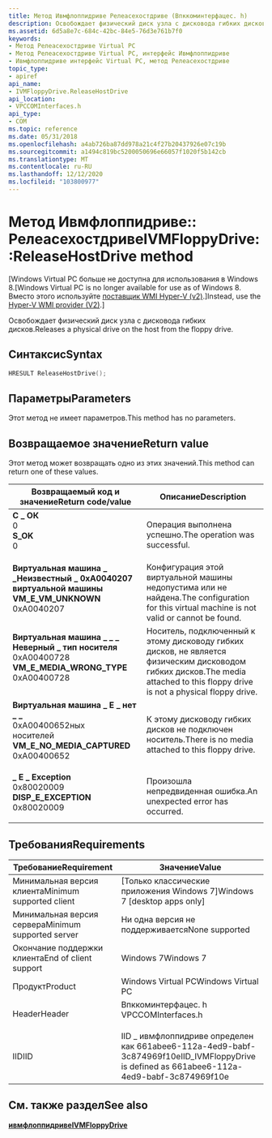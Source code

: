 ```yaml
---
title: Метод Ивмфлоппидриве Релеасехостдриве (Впккоминтерфацес. h)
description: Освобождает физический диск узла с дисковода гибких дисков.
ms.assetid: 6d5a8e7c-684c-42bc-84e5-76d3e761b7f0
keywords:
- Метод Релеасехостдриве Virtual PC
- Метод Релеасехостдриве Virtual PC, интерфейс Ивмфлоппидриве
- Ивмфлоппидриве интерфейс Virtual PC, метод Релеасехостдриве
topic_type:
- apiref
api_name:
- IVMFloppyDrive.ReleaseHostDrive
api_location:
- VPCCOMInterfaces.h
api_type:
- COM
ms.topic: reference
ms.date: 05/31/2018
ms.openlocfilehash: a4ab726ba87dd978a21c4f27b20437926e07c19b
ms.sourcegitcommit: a1494c819bc5200050696e66057f1020f5b142cb
ms.translationtype: MT
ms.contentlocale: ru-RU
ms.lasthandoff: 12/12/2020
ms.locfileid: "103800977"
---
```

# <a name="ivmfloppydrivereleasehostdrive-method"></a><span data-ttu-id="397a5-106">Метод Ивмфлоппидриве:: Релеасехостдриве</span><span class="sxs-lookup"><span data-stu-id="397a5-106">IVMFloppyDrive::ReleaseHostDrive method</span></span>

<span data-ttu-id="397a5-107">\[Windows Virtual PC больше не доступна для использования в Windows 8.</span><span class="sxs-lookup"><span data-stu-id="397a5-107">\[Windows Virtual PC is no longer available for use as of Windows 8.</span></span> <span data-ttu-id="397a5-108">Вместо этого используйте [поставщик WMI Hyper-V (v2)](/windows/desktop/HyperV_v2/windows-virtualization-portal).\]</span><span class="sxs-lookup"><span data-stu-id="397a5-108">Instead, use the [Hyper-V WMI provider (V2)](/windows/desktop/HyperV_v2/windows-virtualization-portal).\]</span></span>

<span data-ttu-id="397a5-109">Освобождает физический диск узла с дисковода гибких дисков.</span><span class="sxs-lookup"><span data-stu-id="397a5-109">Releases a physical drive on the host from the floppy drive.</span></span>

## <a name="syntax"></a><span data-ttu-id="397a5-110">Синтаксис</span><span class="sxs-lookup"><span data-stu-id="397a5-110">Syntax</span></span>


```C++
HRESULT ReleaseHostDrive();
```



## <a name="parameters"></a><span data-ttu-id="397a5-111">Параметры</span><span class="sxs-lookup"><span data-stu-id="397a5-111">Parameters</span></span>

<span data-ttu-id="397a5-112">Этот метод не имеет параметров.</span><span class="sxs-lookup"><span data-stu-id="397a5-112">This method has no parameters.</span></span>

## <a name="return-value"></a><span data-ttu-id="397a5-113">Возвращаемое значение</span><span class="sxs-lookup"><span data-stu-id="397a5-113">Return value</span></span>

<span data-ttu-id="397a5-114">Этот метод может возвращать одно из этих значений.</span><span class="sxs-lookup"><span data-stu-id="397a5-114">This method can return one of these values.</span></span>



| <span data-ttu-id="397a5-115">Возвращаемый код и значение</span><span class="sxs-lookup"><span data-stu-id="397a5-115">Return code/value</span></span>                                                                                                                                                          | <span data-ttu-id="397a5-116">Описание</span><span class="sxs-lookup"><span data-stu-id="397a5-116">Description</span></span>                                                                            |
|----------------------------------------------------------------------------------------------------------------------------------------------------------------------------|----------------------------------------------------------------------------------------|
| <dl> <span data-ttu-id="397a5-117"><dt>**С \_ ОК**</dt> <dt>0</dt></span><span class="sxs-lookup"><span data-stu-id="397a5-117"><dt>**S\_OK**</dt> <dt>0</dt></span></span> </dl>                                | <span data-ttu-id="397a5-118">Операция выполнена успешно.</span><span class="sxs-lookup"><span data-stu-id="397a5-118">The operation was successful.</span></span><br/>                                               |
| <dl> <span data-ttu-id="397a5-119"><dt>**Виртуальная машина \_ \_Неизвестный \_ 0xA0040207 виртуальной машины**</dt> <dt></dt></span><span class="sxs-lookup"><span data-stu-id="397a5-119"><dt>**VM\_E\_VM\_UNKNOWN**</dt> <dt>0xA0040207</dt></span></span> </dl>          | <span data-ttu-id="397a5-120">Конфигурация этой виртуальной машины недопустима или не найдена.</span><span class="sxs-lookup"><span data-stu-id="397a5-120">The configuration for this virtual machine is not valid or cannot be found.</span></span><br/> |
| <dl> <span data-ttu-id="397a5-121"><dt>**Виртуальная машина \_ \_ \_ Неверный \_ тип носителя**</dt> <dt>0xA00400728</dt></span><span class="sxs-lookup"><span data-stu-id="397a5-121"><dt>**VM\_E\_MEDIA\_WRONG\_TYPE**</dt> <dt>0xA00400728</dt></span></span> </dl>  | <span data-ttu-id="397a5-122">Носитель, подключенный к этому дисководу гибких дисков, не является физическим дисководом гибких дисков.</span><span class="sxs-lookup"><span data-stu-id="397a5-122">The media attached to this floppy drive is not a physical floppy drive.</span></span><br/>     |
| <dl> <span data-ttu-id="397a5-123"><dt>**Виртуальная машина \_ E \_ нет \_ \_**</dt> <dt>0xA00400652ных</dt> носителей</span><span class="sxs-lookup"><span data-stu-id="397a5-123"><dt>**VM\_E\_NO\_MEDIA\_CAPTURED**</dt> <dt>0xA00400652</dt></span></span> </dl> | <span data-ttu-id="397a5-124">К этому дисководу гибких дисков не подключен носитель.</span><span class="sxs-lookup"><span data-stu-id="397a5-124">There is no media attached to this floppy drive.</span></span><br/>                            |
| <dl> <span data-ttu-id="397a5-125"><dt>**\_ E \_ Exception**</dt> <dt>0x80020009</dt></span><span class="sxs-lookup"><span data-stu-id="397a5-125"><dt>**DISP\_E\_EXCEPTION**</dt> <dt>0x80020009</dt></span></span> </dl>          | <span data-ttu-id="397a5-126">Произошла непредвиденная ошибка.</span><span class="sxs-lookup"><span data-stu-id="397a5-126">An unexpected error has occurred.</span></span><br/>                                           |



 

## <a name="requirements"></a><span data-ttu-id="397a5-127">Требования</span><span class="sxs-lookup"><span data-stu-id="397a5-127">Requirements</span></span>



| <span data-ttu-id="397a5-128">Требование</span><span class="sxs-lookup"><span data-stu-id="397a5-128">Requirement</span></span> | <span data-ttu-id="397a5-129">Значение</span><span class="sxs-lookup"><span data-stu-id="397a5-129">Value</span></span> |
|-------------------------------------|-----------------------------------------------------------------------------------------------|
| <span data-ttu-id="397a5-130">Минимальная версия клиента</span><span class="sxs-lookup"><span data-stu-id="397a5-130">Minimum supported client</span></span><br/> | <span data-ttu-id="397a5-131">\[Только классические приложения Windows 7\]</span><span class="sxs-lookup"><span data-stu-id="397a5-131">Windows 7 \[desktop apps only\]</span></span><br/>                                                    |
| <span data-ttu-id="397a5-132">Минимальная версия сервера</span><span class="sxs-lookup"><span data-stu-id="397a5-132">Minimum supported server</span></span><br/> | <span data-ttu-id="397a5-133">Ни одна версия не поддерживается</span><span class="sxs-lookup"><span data-stu-id="397a5-133">None supported</span></span><br/>                                                                     |
| <span data-ttu-id="397a5-134">Окончание поддержки клиента</span><span class="sxs-lookup"><span data-stu-id="397a5-134">End of client support</span></span><br/>    | <span data-ttu-id="397a5-135">Windows 7</span><span class="sxs-lookup"><span data-stu-id="397a5-135">Windows 7</span></span><br/>                                                                          |
| <span data-ttu-id="397a5-136">Продукт</span><span class="sxs-lookup"><span data-stu-id="397a5-136">Product</span></span><br/>                  | <span data-ttu-id="397a5-137">Windows Virtual PC</span><span class="sxs-lookup"><span data-stu-id="397a5-137">Windows Virtual PC</span></span><br/>                                                                 |
| <span data-ttu-id="397a5-138">Header</span><span class="sxs-lookup"><span data-stu-id="397a5-138">Header</span></span><br/>                   | <dl> <span data-ttu-id="397a5-139"><dt>Впккоминтерфацес. h</dt></span><span class="sxs-lookup"><span data-stu-id="397a5-139"><dt>VPCCOMInterfaces.h</dt></span></span> </dl> |
| <span data-ttu-id="397a5-140">IID</span><span class="sxs-lookup"><span data-stu-id="397a5-140">IID</span></span><br/>                      | <span data-ttu-id="397a5-141">IID \_ ивмфлоппидриве определен как 661abee6-112a-4ed9-babf-3c874969f10e</span><span class="sxs-lookup"><span data-stu-id="397a5-141">IID\_IVMFloppyDrive is defined as 661abee6-112a-4ed9-babf-3c874969f10e</span></span><br/>             |



## <a name="see-also"></a><span data-ttu-id="397a5-142">См. также раздел</span><span class="sxs-lookup"><span data-stu-id="397a5-142">See also</span></span>

<dl> <dt>

[<span data-ttu-id="397a5-143">**ивмфлоппидриве**</span><span class="sxs-lookup"><span data-stu-id="397a5-143">**IVMFloppyDrive**</span></span>](ivmfloppydrive.md)
</dt> </dl>

 

